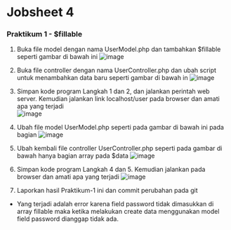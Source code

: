 # Jobsheet 4 

### Praktikum 1 - $fillable

1. Buka file model dengan nama UserModel.php dan tambahkan $fillable seperti gambar di bawah ini
![image](https://github.com/gbrn7/PWL_2024/assets/127575934/a2531d3b-7b84-4379-bc1e-9dfa5c7e864e)

2. Buka file controller dengan nama UserController.php dan ubah script untuk menambahkan data baru seperti gambar di bawah in
![image](https://github.com/gbrn7/PWL_2024/assets/127575934/f88a0998-79a7-417c-8908-1a40a472636d)

3. Simpan kode program Langkah 1 dan 2, dan jalankan perintah web server. Kemudian jalankan link localhost/user pada browser
   dan amati apa yang terjadi <br>
![image](https://github.com/gbrn7/PWL_2024/assets/127575934/c3aeeadb-5d71-4670-ba36-db82e3fa7274)

5. Ubah file model UserModel.php seperti pada gambar di bawah ini pada bagian 
![image](https://github.com/gbrn7/PWL_2024/assets/127575934/c93e352f-f491-4488-9aeb-aec1b5c73e46)

6. Ubah kembali file controller UserController.php seperti pada gambar di bawah hanya bagian array pada $data
![image](https://github.com/gbrn7/PWL_2024/assets/127575934/1a30e0a5-c532-4feb-acb1-8e1bb9542d6c)

7. Simpan kode program Langkah 4 dan 5. Kemudian jalankan pada browser dan amati apa yang terjadi
![image](https://github.com/gbrn7/PWL_2024/assets/127575934/829d69e1-042b-42b0-a632-b453fd7c8926)

8. Laporkan hasil Praktikum-1 ini dan commit perubahan pada git
- Yang terjadi adalah error karena field password tidak dimasukkan di array fillable maka ketika melakukan create data menggunakan model field password dianggap tidak ada.
